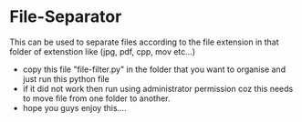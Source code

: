 # File-Separator
This can be used to separate files according to the file extension in that folder of extenstion like (jpg, pdf, cpp, mov etc...)

- copy this file "file-filter.py" in the folder that you want to organise and just run this python file
- if it did not work then run using administrator permission coz this needs to move file from one folder to another.
- hope you guys enjoy this....
